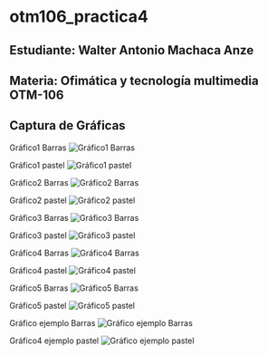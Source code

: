 # otm106_practica4

## Estudiante: Walter Antonio Machaca Anze

## Materia: Ofimática y tecnología multimedia OTM-106

## Captura de Gráficas

Gráfico1 Barras
![Gráfico1 Barras](Output/grafica_1_barras.png)

Gráfico1 pastel 
![Gráfico1 pastel](Output/grafica_1_pastel.png)

Gráfico2 Barras
![Gráfico2 Barras](Output/grafica_2_barras.png)

Gráfico2 pastel 
![Gráfico2 pastel](Output/grafica_2_pastel.png)

Gráfico3 Barras
![Gráfico3 Barras](Output/grafica_3_barras.png)

Gráfico3 pastel 
![Gráfico3 pastel](Output/grafica_3_pastel.png)

Gráfico4 Barras
![Gráfico4 Barras](Output/grafica_4_barras.png)

Gráfico4 pastel 
![Gráfico4 pastel](Output/grafica_4_pastel.png)

Gráfico5 Barras
![Gráfico5 Barras](Output/grafica_5_barras.png)

Gráfico5 pastel 
![Gráfico5 pastel](Output/grafica_5_pastel.png)

Gráfico ejemplo Barras
![Gráfico ejemplo Barras](Output/grafica_ejemplo_barras.png)

Gráfico4 ejemplo pastel 
![Gráfico ejemplo pastel](Output/grafica_ejemplo_pastel.png)


